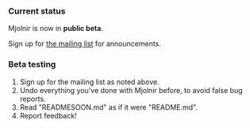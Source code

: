 ### Current status

Mjolnir is now in **public beta**.

Sign up for [the mailing list](https://groups.google.com/forum/#!forum/mjolnir-io) for announcements.

### Beta testing

1. Sign up for the mailing list as noted above.
2. Undo everything you've done with Mjolnir before, to avoid false bug reports.
3. Read "READMESOON.md" as if it were "README.md".
4. Report feedback!

